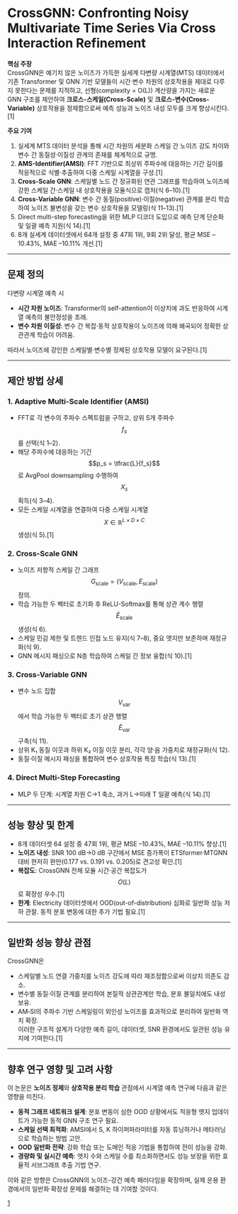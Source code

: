 # CrossGNN: Confronting Noisy Multivariate Time Series Via Cross Interaction Refinement

**핵심 주장**  
CrossGNN은 예기치 않은 노이즈가 가득한 실세계 다변량 시계열(MTS) 데이터에서 기존 Transformer 및 GNN 기반 모델들이 시간·변수 차원의 상호작용을 제대로 다루지 못한다는 문제를 지적하고, 선형(complexity = O(L)) 계산량을 가지는 새로운 GNN 구조를 제안하여 **크로스-스케일(Cross-Scale)** 및 **크로스-변수(Cross-Variable)** 상호작용을 정제함으로써 예측 성능과 노이즈 내성 모두를 크게 향상시킨다.[1]

**주요 기여**  
1. 실세계 MTS 데이터 분석을 통해 시간 차원의 세분화 스케일 간 노이즈 강도 차이와 변수 간 동질성·이질성 관계의 존재를 체계적으로 규명.  
2. **AMS-Identifier(AMSI)**: FFT 기반으로 최상위 주파수에 대응하는 기간 길이를 적응적으로 식별·추출하여 다중 스케일 시계열을 구성.[1]
3. **Cross-Scale GNN**: 스케일별 노드 간 정규화된 연관 그래프를 학습하여 노이즈에 강한 스케일 간·스케일 내 상호작용을 모듈식으로 캡처(식 6–10).[1]
4. **Cross-Variable GNN**: 변수 간 동질(positive)·이질(negative) 관계를 분리 학습하여 노이즈 불변성을 갖는 변수 상호작용을 모델링(식 11–13).[1]
5. Direct multi-step forecasting을 위한 MLP 디코더 도입으로 예측 단계 단순화 및 일괄 예측 지원(식 14).[1]
6. 8개 실세계 데이터셋에서 64개 설정 중 47회 1위, 9회 2위 달성, 평균 MSE –10.43%, MAE –10.11% 개선.[1]

***

## 문제 정의

다변량 시계열 예측 시  
- **시간 차원 노이즈**: Transformer의 self-attention이 이상치에 과도 반응하여 시계열 예측의 불안정성을 초래.  
- **변수 차원 이질성**: 변수 간 복잡·동적 상호작용이 노이즈에 의해 왜곡되어 정확한 상관관계 학습이 어려움.  

따라서 노이즈에 강인한 스케일별·변수별 정제된 상호작용 모델이 요구된다.[1]

***

## 제안 방법 상세

### 1. Adaptive Multi-Scale Identifier (AMSI)  
- FFT로 각 변수의 주파수 스펙트럼을 구하고, 상위 S개 주파수 $$f_s$$를 선택(식 1–2).  
- 해당 주파수에 대응하는 기간 $$p_s = \tfrac{L}{f_s}$$로 AvgPool downsampling 수행하여 $$X_s$$ 획득(식 3–4).  
- 모든 스케일 시계열을 연결하여 다중 스케일 시계열 $$X\in \mathbb R^{L\times D\times C}$$ 생성(식 5).[1]

### 2. Cross-Scale GNN  
- 노이즈 저항적 스케일 간 그래프 $$G_\text{scale}=(V_\text{scale},E_\text{scale})$$ 정의.  
- 학습 가능한 두 벡터로 초기화 후 ReLU-Softmax를 통해 상관 계수 행렬 $$\widetilde{E}_\text{scale}$$ 생성(식 6).  
- 스케일 민감 제한 및 트렌드 인접 노드 유지(식 7–8), 중요 엣지만 보존하며 재정규화(식 9).  
- GNN 메시지 패싱으로 N층 학습하여 스케일 간 정보 융합(식 10).[1]

### 3. Cross-Variable GNN  
- 변수 노드 집합 $$V_\text{var}$$에서 학습 가능한 두 벡터로 초기 상관 행렬 $$\widetilde{E}_\text{var}$$ 구축(식 11).  
- 상위 K₁ 동질 이웃과 하위 K₂ 이질 이웃 분리, 각각 양·음 가중치로 재정규화(식 12).  
- 동질·이질 메시지 패싱을 통합하여 변수 상호작용 특징 학습(식 13).[1]

### 4. Direct Multi-Step Forecasting  
- MLP 두 단계: 시계열 차원 C→1 축소, 과거 L→미래 T 일괄 예측(식 14).[1]

***

## 성능 향상 및 한계

- 8개 데이터셋 64 설정 중 47회 1위, 평균 MSE –10.43%, MAE –10.11% 향상.[1]
- **노이즈 내성**: SNR 100 dB→0 dB 구간에서 MSE 증가폭이 ETSformer·MTGNN 대비 현저히 완만(0.177 vs. 0.191 vs. 0.205)로 견고성 확인.[1]
- **복잡도**: CrossGNN 전체 모듈 시간·공간 복잡도가 $$O(L)$$로 확장성 우수.[1]
- **한계**: Electricity 데이터셋에서 OOD(out-of-distribution) 심화로 일반화 성능 저하 관찰. 동적 분포 변동에 대한 추가 기법 필요.[1]

***

## 일반화 성능 향상 관점

CrossGNN은  
- 스케일별 노드 연결 가중치를 노이즈 강도에 따라 재조정함으로써 이상치 의존도 감소.  
- 변수별 동질·이질 관계를 분리하여 본질적 상관관계만 학습, 분포 불일치에도 내성 보유.  
- AM‐SI의 주파수 기반 스케일링이 외인성 노이즈를 효과적으로 분리하여 일반화 역치 확장.  
이러한 구조적 설계가 다양한 예측 길이, 데이터셋, SNR 환경에서도 일관된 성능 유지에 기여한다.[1]

***

## 향후 연구 영향 및 고려 사항

이 논문은 **노이즈 정제**와 **상호작용 분리 학습** 관점에서 시계열 예측 연구에 다음과 같은 영향을 미친다.  
- **동적 그래프 네트워크 설계**: 분포 변동이 심한 OOD 상황에서도 적응형 엣지 업데이트가 가능한 동적 GNN 구조 연구 필요.  
- **스케일 선택 최적화**: AMSI에서 S, K 하이퍼파라미터를 자동 튜닝하거나 메타러닝으로 학습하는 방법 고안.  
- **OOD 일반화 전략**: 강화 학습 또는 도메인 적응 기법을 통합하여 전이 성능을 강화.  
- **경량화 및 실시간 예측**: 엣지 수와 스케일 수를 최소화하면서도 성능 보장을 위한 효율적 서브그래프 추출 기법 연구.  

이와 같은 방향은 CrossGNN의 노이즈-강건 예측 패러다임을 확장하며, 실제 운용 환경에서의 일반화·확장성 문제를 해결하는 데 기여할 것이다.

[1](https://ppl-ai-file-upload.s3.amazonaws.com/web/direct-files/attachments/65988149/3d2d1459-d09d-47a5-a9a6-f0afc8ecffcd/NeurIPS-2023-crossgnn-confronting-noisy-multivariate-time-series-via-cross-interaction-refinement-Paper-Conference.pdf)
